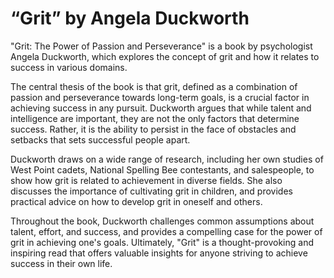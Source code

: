# “Grit” by Angela Duckworth

"Grit: The Power of Passion and Perseverance" is a book by psychologist Angela Duckworth, which explores the concept of grit and how it relates to success in various domains.

The central thesis of the book is that grit, defined as a combination of passion and perseverance towards long-term goals, is a crucial factor in achieving success in any pursuit. Duckworth argues that while talent and intelligence are important, they are not the only factors that determine success. Rather, it is the ability to persist in the face of obstacles and setbacks that sets successful people apart.

Duckworth draws on a wide range of research, including her own studies of West Point cadets, National Spelling Bee contestants, and salespeople, to show how grit is related to achievement in diverse fields. She also discusses the importance of cultivating grit in children, and provides practical advice on how to develop grit in oneself and others.

Throughout the book, Duckworth challenges common assumptions about talent, effort, and success, and provides a compelling case for the power of grit in achieving one's goals. Ultimately, "Grit" is a thought-provoking and inspiring read that offers valuable insights for anyone striving to achieve success in their own life.
